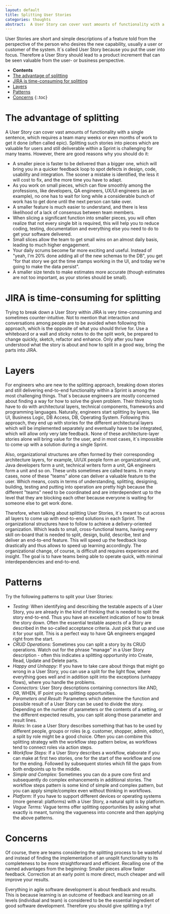 ```yaml
---
layout: default
title: Splitting User Stories
categories: thoughts
abstract:  A User Story can cover vast amounts of functionality with a single sentence, which requires a team many weeks or even months of work to get it done (often called epic). Splitting such stories into pieces which are valuable for users and still deliverable within a Sprint is challenging for many teams. However, there are good reasons why you should do it.
---
```

User Stories are short and simple descriptions of a feature told from the perspective of the person who desires the new capability, usually a user or customer of the system. It´s called User Story because you put the user into focus. Therefore a User Story should lead to a product increment that can be seen valuable from the user- or business perspective.

- **Contents**
- [The advantage of splitting](#the-advantage-of-splitting)
- [JIRA is time-consuming for splitting](#jira-is-time-consuming-for-splitting)
- [Layers](#layers)
- [Patterns](#patterns)
- [Concerns](#concerns)
{:.toc}

# The advantage of splitting

A User Story can cover vast amounts of functionality with a single sentence, which requires a team many weeks or even months of work to get it done (often called epic). Splitting such stories into pieces which are valuable for users and still deliverable within a Sprint is challenging for many teams. However, there are good reasons why you should do it:

- A smaller piece is faster to be delivered than a bigger one, which will bring you in a quicker feedback loop to spot defects in design, code, usability and integration. The sooner a mistake is identified, the less it will cost to fix, and the more time you have to adapt.
- As you work on small pieces, which can flow smoothly among the professions, like developers, QA engineers, UX/UI engineers (as an example), no one has to wait for long while a considerable bunch of work has to get done until the next person can take over.
- A smaller feature is much easier to understand, and there is less likelihood of a lack of consensus between team members.
- When slicing a significant function into smaller pieces, you will often realize that not every single bit is required, this will help you to reduce coding, testing, documentation and everything else you need to do to get your software delivered.
- Small slices allow the team to get small wins on an almost daily basis, leading to much higher engagement.
- Your daily scrums become far more exciting and useful. Instead of "yeah, I'm 20% done adding all of the new schemas to the DB", you get "for that story we got the time stamps working in the UI, and today we're going to make the data persist".
- A smaller size tends to make estimates more accurate (though estimates are not too important, as your stories should be small).

# JIRA is time-consuming for splitting

Trying to break down a User Story within JIRA is very time-consuming and sometimes counter-intuitive. Not to mention that interaction and conversations among people are to be avoided when following this approach, which is the opposite of what you should thrive for. Use a whiteboard or a wall and sticky notes to do the split work, be prepared to change quickly, sketch, refactor and enhance. Only after you have understood what the story is about and how to split in a good way, bring the parts into JIRA.

# Layers

For engineers who are new to the splitting approach, breaking down stories and still delivering end-to-end functionality within a Sprint is among the most challenging things. That´s because engineers are mostly concerned about finding a way for how to solve the given problem. Their thinking tools have to do with architectural layers, technical components, frameworks and programming languages. Naturally, engineers start splitting by layers, like UI, Business Logic, DB Access, DB, Operating System. Following this approach, they end up with stories for the different architectural layers which will be implemented separately and eventually have to be integrated, which will allow only very late feedback. None of these architecture-layer stories alone will bring value for the user, and in most cases, it´s impossible to come up with a solution during a single Sprint.

Also, organizational structures are often formed by their corresponding architecture layers, for example, UI/UX people form an organizational unit, Java developers form a unit, technical writers form a unit, QA engineers form a unit and so on. These units sometimes are called teams. In many cases, none of these "teams" alone can deliver a valuable feature to the user. Which means, costs in terms of understanding, splitting, designing, building, testing and putting into operation are pretty high because the different "teams" need to be coordinated and are interdependent up to the level that they are blocking each other because everyone is waiting for someone else to get work done.

Therefore, when talking about splitting User Stories, it´s meant to cut across all layers to come up with end-to-end solutions in each Sprint. The organizational structures have to follow to achieve a delivery-oriented organization. Which leads to small, cross-functional teams, having every skill on-board that is needed to split, design, build, describe, test and deliver an end-to-end feature. This will speed up the feedback loop drastically and thus allows to speed up learning accordingly. The organizational change, of course, is difficult and requires experience and insight. The goal is to have teams being able to operate quick, with minimal interdependencies and end-to-end.

# Patterns

Try the following patterns to split your User Stories:

- _Testing:_ When identifying and describing the testable aspects of a User Story, you are already in the kind of thinking that is needed to split the story end-to-end. Thus you have an excellent indication of how to break the story down. Often the essential testable aspects of a Story are described in the so-called acceptance criteria. Just pick that up and use it for your split. This is a perfect way to have QA engineers engaged right from the start.
- _CRUD Operations:_ Sometimes you can split a story by its CRUD operations. Watch out for the phrase "manage" in a User Story description - often this indicates a splitting opportunity into Create, Read, Update and Delete parts.
- _Happy and Unhappy:_ If you have to take care about things that might go wrong in a User Story, you can use a split for the light flow, where everything goes well and in addition split into the exceptions (unhappy flows), where you handle the problems.
- _Connectors:_ User Story descriptions containing connectors like AND, OR, WHEN, IF point you to splitting opportunities.
- _Parameters and Result:_ Parameters which determine the function and possible result of a User Story can be used to divide the story. Depending on the number of parameters or the contents of a setting, or the different expected results, you can split along those parameter and result lines.
- _Roles:_ In case a User Story describes something that has to be used by different people, groups or roles (e.g. customer, shopper, admin, editor), a split by role might be a good choice. Often you can combine this splitting strategy with the workflow step pattern below, as workflows tend to connect roles via action steps.
- _Workflow Steps:_ If a User Story describes a workflow, elaborate if you can make at first two stories, one for the start of the workflow and one for the ending. Followed by subsequent stories which fill the gaps from both endpoints up to the middle.
- _Simple and Complex:_ Sometimes you can do a pure core first and subsequently do complex enhancements in additional stories. The workflow steps pattern is some kind of simple and complex pattern, but you can apply simple/complex even without thinking in workflows.
- _Platform:_ If you have to support different devices or operating systems (more general: platforms) with a User Story, a natural split is by platform. 
- _Vague Terms:_ Vague terms offer splitting opportunities by asking what exactly is meant, turning the vagueness into concrete and then applying the above patterns.

# Concerns

Of course, there are teams considering the splitting process to be wasteful and instead of finding the implementation of an unsplit functionality to its completeness to be more straightforward and efficient. Recalling one of the named advantages from the beginning: Smaller pieces allow faster feedback. Correction at an early point is more direct, much cheaper and will improve your results.

Everything in agile software development is about feedback and results. This is because learning is an outcome of feedback and learning on all levels (individual and team) is considered to be the essential ingredient of good software development. Therefore you should give splitting a try!
